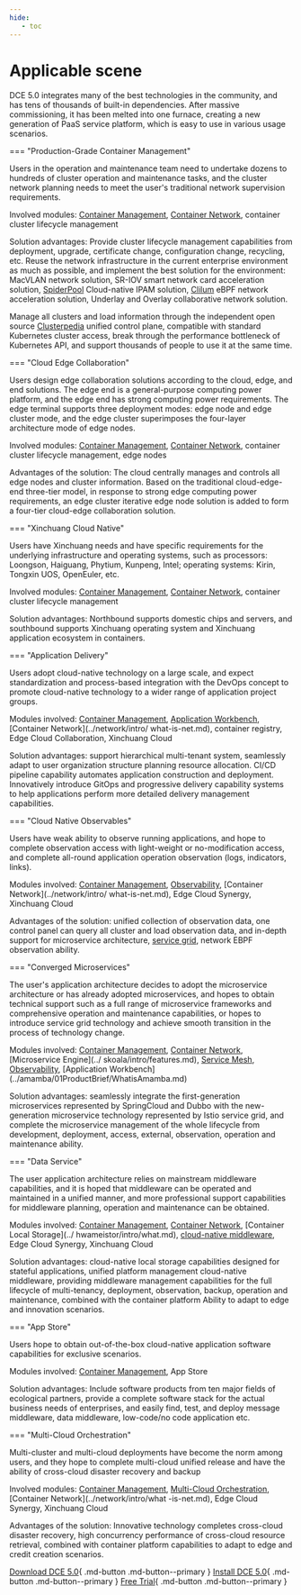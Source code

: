 ```yaml
---
hide:
   - toc
---
```


# Applicable scene

DCE 5.0 integrates many of the best technologies in the community, and has tens of thousands of built-in dependencies. After massive commissioning, it has been melted into one furnace, creating a new generation of PaaS service platform, which is easy to use in various usage scenarios.

=== "Production-Grade Container Management"

Users in the operation and maintenance team need to undertake dozens to hundreds of cluster operation and maintenance tasks, and the cluster network planning needs to meet the user's traditional network supervision requirements.

Involved modules: [Container Management](../kpanda/03ProductBrief/WhatisKPanda.md), [Container Network](../network/intro/what-is-net.md), container cluster lifecycle management

Solution advantages: Provide cluster lifecycle management capabilities from deployment, upgrade, certificate change, configuration change, recycling, etc.
Reuse the network infrastructure in the current enterprise environment as much as possible, and implement the best solution for the environment: MacVLAN network solution, SR-IOV smart network card acceleration solution, [SpiderPool](../network/modules/spiderpool/what.md) Cloud-native IPAM solution, [Clilum](../network/modules/cilium/what.md) eBPF network acceleration solution, Underlay and Overlay collaborative network solution.

Manage all clusters and load information through the independent open source [Clusterpedia](../community/clusterpedia.md) unified control plane, compatible with standard Kubernetes cluster access, break through the performance bottleneck of Kubernetes API, and support thousands of people to use it at the same time.

=== "Cloud Edge Collaboration"

Users design edge collaboration solutions according to the cloud, edge, and end solutions. The edge end is a general-purpose computing power platform, and the edge end has strong computing power requirements. The edge terminal supports three deployment modes: edge node and edge cluster mode, and the edge cluster superimposes the four-layer architecture mode of edge nodes.

Involved modules: [Container Management](../kpanda/03ProductBrief/WhatisKPanda.md), [Container Network](../network/intro/what-is-net.md), container cluster lifecycle management, edge nodes

Advantages of the solution: The cloud centrally manages and controls all edge nodes and cluster information. Based on the traditional cloud-edge-end three-tier model, in response to strong edge computing power requirements, an edge cluster iterative edge node solution is added to form a four-tier cloud-edge collaboration solution.

=== "Xinchuang Cloud Native"

Users have Xinchuang needs and have specific requirements for the underlying infrastructure and operating systems, such as processors: Loongson, Haiguang, Phytium, Kunpeng, Intel; operating systems: Kirin, Tongxin UOS, OpenEuler, etc.

Involved modules: [Container Management](../kpanda/03ProductBrief/WhatisKPanda.md), [Container Network](../network/intro/what-is-net.md), container cluster lifecycle management

Solution advantages: Northbound supports domestic chips and servers, and southbound supports Xinchuang operating system and Xinchuang application ecosystem in containers.

=== "Application Delivery"

Users adopt cloud-native technology on a large scale, and expect standardization and process-based integration with the DevOps concept to promote cloud-native technology to a wider range of application project groups.

Modules involved: [Container Management](../kpanda/03ProductBrief/WhatisKPanda.md), [Application Workbench](../amamba/01ProductBrief/WhatisAmamba.md), [Container Network](../network/intro/ what-is-net.md), container registry, Edge Cloud Collaboration, Xinchuang Cloud

Solution advantages: support hierarchical multi-tenant system, seamlessly adapt to user organization structure planning resource allocation.
CI/CD pipeline capability automates application construction and deployment. Innovatively introduce GitOps and progressive delivery capability systems to help applications perform more detailed delivery management capabilities.

=== "Cloud Native Observables"

Users have weak ability to observe running applications, and hope to complete observation access with light-weight or no-modification access, and complete all-round application operation observation (logs, indicators, links).

Modules involved: [Container Management](../kpanda/03ProductBrief/WhatisKPanda.md), [Observability](../insight/03ProductBrief/WhatisInsight.md), [Container Network](../network/intro/ what-is-net.md), Edge Cloud Synergy, Xinchuang Cloud

Advantages of the solution: unified collection of observation data, one control panel can query all cluster and load observation data, and in-depth support for microservice architecture, [service grid](../mspider/01Intro/WhatismSpider.md), network EBPF observation ability.

=== "Converged Microservices"

The user's application architecture decides to adopt the microservice architecture or has already adopted microservices, and hopes to obtain technical support such as a full range of microservice frameworks and comprehensive operation and maintenance capabilities, or hopes to introduce service grid technology and achieve smooth transition in the process of technology change.

Modules involved: [Container Management](../kpanda/03ProductBrief/WhatisKPanda.md), [Container Network](../network/intro/what-is-net.md), [Microservice Engine](../ skoala/intro/features.md), [Service Mesh](../mspider/01Intro/WhatismSpider.md), [Observability](../insight/03ProductBrief/WhatisInsight.md), [Application Workbench] (../amamba/01ProductBrief/WhatisAmamba.md)

Solution advantages: seamlessly integrate the first-generation microservices represented by SpringCloud and Dubbo with the new-generation microservice technology represented by Istio service grid, and complete the microservice management of the whole lifecycle from development, deployment, access, external, observation, operation and maintenance ability.

=== "Data Service"

The user application architecture relies on mainstream middleware capabilities, and it is hoped that middleware can be operated and maintained in a unified manner, and more professional support capabilities for middleware planning, operation and maintenance can be obtained.

Modules involved: [Container Management](../kpanda/03ProductBrief/WhatisKPanda.md), [Container Network](../network/intro/what-is-net.md), [Container Local Storage](../ hwameistor/intro/what.md), [cloud-native middleware](../middleware/midware.md), Edge Cloud Synergy, Xinchuang Cloud

Solution advantages: cloud-native local storage capabilities designed for stateful applications, unified platform management cloud-native middleware, providing middleware management capabilities for the full lifecycle of multi-tenancy, deployment, observation, backup, operation and maintenance, combined with the container platform Ability to adapt to edge and innovation scenarios.

=== "App Store"

Users hope to obtain out-of-the-box cloud-native application software capabilities for exclusive scenarios.

Modules involved: [Container Management](../kpanda/03ProductBrief/WhatisKPanda.md), App Store

Solution advantages: Include software products from ten major fields of ecological partners, provide a complete software stack for the actual business needs of enterprises, and easily find, test, and deploy message middleware, data middleware, low-code/no code application etc.

=== "Multi-Cloud Orchestration"

Multi-cluster and multi-cloud deployments have become the norm among users, and they hope to complete multi-cloud unified release and have the ability of cross-cloud disaster recovery and backup

Involved modules: [Container Management](../kpanda/03ProductBrief/WhatisKPanda.md), [Multi-Cloud Orchestration](../kairship/01product/whatiskairship.md), [Container Network](../network/intro/what -is-net.md), Edge Cloud Synergy, Xinchuang Cloud

Advantages of the solution: Innovative technology completes cross-cloud disaster recovery, high concurrency performance of cross-cloud resource retrieval, combined with container platform capabilities to adapt to edge and credit creation scenarios.

[Download DCE 5.0](../download/dce5.md){ .md-button .md-button--primary }
[Install DCE 5.0](../install/intro.md){ .md-button .md-button--primary }
[Free Trial](license0.md){ .md-button .md-button--primary }
